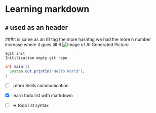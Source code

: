 # Learning markdown

## `#` used as an header 
###it is same as an h1 tag the more hashtag we had the more h number increase where it goes till 6
![Image of AI Generated Picture](https://fps.cdnpk.net/images/home/subhome-ai.webp?w=649&h=649)

```
$git init
Initilization empty git repo
```

```java
int main(){
  System.out.println("Hello World");
}
```
- [ ] Learn Skills communication
- [x] learn todo list with markdown

- [ ] => todo list syntax
```

